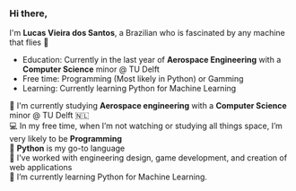 ### Hi there,

<!--
**iamlucassantos/iamlucassantos** is a ✨ _special_ ✨ repository because its `README.md` (this file) appears on your GitHub profile.

Here are some ideas to get you started:

- 🔭 I’m currently working on ...
- 🌱 I’m currently learning ...
- 👯 I’m looking to collaborate on ...
- 🤔 I’m looking for help with ...
- 💬 Ask me about ...
- 📫 How to reach me: ...
- 😄 Pronouns: ...
- ⚡ Fun fact: ...
-->

 I'm **Lucas Vieira dos Santos**, a Brazilian who is fascinated by any machine that flies 🚀 <br>
 - Education: Currently in the last year of **Aerospace Engineering** with a **Computer Science** minor @ TU Delft
 - Free time: Programming (Most likely in Python) or Gamming
 - Learning: Currently learning Python for Machine Learning
 
 
 
🚀 I'm currently studying **Aerospace engineering** with a **Computer Science** minor @ TU Delft 🇳🇱 <br>
💻 In my free time, when I’m not watching or studying all things space, I’m very likely to be **Programming** <br>
🐍 **Python** is my go-to language <br>
🔨 I've worked with engineering design, game development, and creation of web applications <br>
🌱 I’m currently learning Python for Machine Learning.
